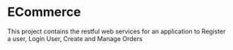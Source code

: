 # ECommerce

This project contains the restful web services for an application to Register a user, Login User, Create and Manage Orders